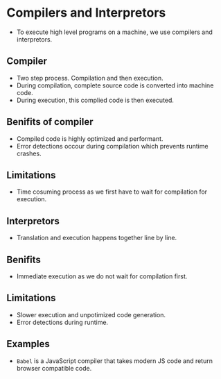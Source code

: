 # Compilers and Interpretors

- To execute high level programs on a machine, we use compilers and interpretors.

## Compiler

- Two step process. Compilation and then execution.
- During compilation, complete source code is converted into machine code.
- During execution, this complied code is then executed.

## Benifits of compiler

- Compiled code is highly optimized and performant.
- Error detections occour during compilation which prevents runtime crashes.

## Limitations

- Time cosuming process as we first have to wait for compilation for execution.

## Interpretors

- Translation and execution happens together line by line.

## Benifits

- Immediate execution as we do not wait for compilation first.

## Limitations

- Slower execution and unpotimized code generation.
- Error detections during runtime.

## Examples

- `Babel` is a JavaScript compiler that takes modern JS code and return browser compatible code.

